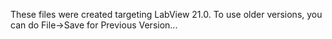 These files were created targeting LabView 21.0. 
To use older versions, you can do File->Save for Previous Version...